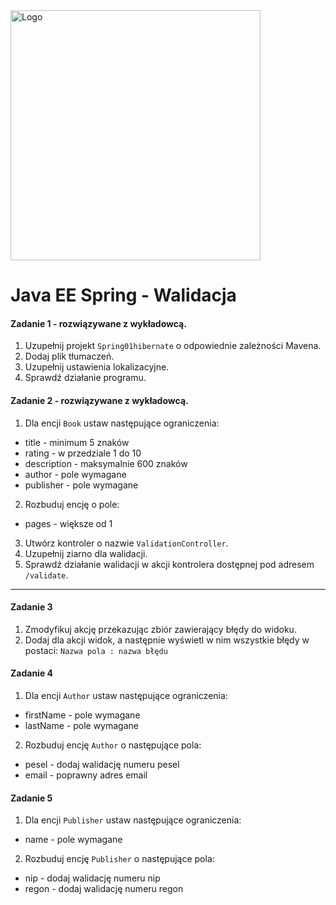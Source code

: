 <img alt="Logo" src="http://coderslab.pl/svg/logo-coderslab.svg" width="400">

#  Java EE Spring - Walidacja

#### Zadanie 1 - rozwiązywane z wykładowcą.

1. Uzupełnij projekt `Spring01hibernate` o odpowiednie zależności Mavena.
2. Dodaj plik tłumaczeń.
3. Uzupełnij ustawienia lokalizacyjne.
4. Sprawdź działanie programu.

#### Zadanie 2 - rozwiązywane z wykładowcą.

1. Dla encji `Book` ustaw następujące ograniczenia:
- title - minimum 5 znaków
- rating - w przedziale 1 do 10
- description - maksymalnie 600 znaków
- author - pole wymagane
- publisher - pole wymagane

2. Rozbuduj encję o pole:
- pages - większe od 1 

3. Utwórz kontroler o nazwie `ValidationController`.
4. Uzupełnij ziarno dla walidacji.
5. Sprawdź działanie walidacji w akcji kontrolera dostępnej pod adresem `/validate`.

-----------------------------------------------------------------------------

#### Zadanie 3

1. Zmodyfikuj akcję przekazując zbiór zawierający błędy do widoku.
2. Dodaj dla akcji widok, a następnie wyświetl w nim wszystkie błędy w postaci:
`Nazwa pola : nazwa błędu`
 

#### Zadanie 4

1. Dla encji `Author` ustaw następujące ograniczenia:
- firstName - pole wymagane
- lastName - pole wymagane

2. Rozbuduj encję `Author` o następujące pola:
- pesel - dodaj walidację numeru pesel
- email - poprawny adres email

#### Zadanie 5

1. Dla encji `Publisher` ustaw następujące ograniczenia:
- name - pole wymagane

2. Rozbuduj encję `Publisher` o następujące pola:
- nip - dodaj walidację numeru nip
- regon - dodaj walidację numeru regon
